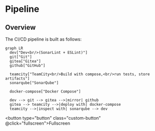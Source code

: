 # Pipeline

## Overview

The CI/CD pipeline is built as follows:

```mermaid
graph LR
  dev["Dev<br/>(SonarLint + ESLint)"]
  git["Git"]
  gitea["Gitea"]
  github["GitHub"]

  teamcity["TeamCity<br/>Build with compose,<br/>run tests, store artifacts"]
  sonarqube["SonarQube"]

  docker-compose["Docker Compose"]

  dev --> git --> gitea -->|mirror| github
  gitea --> teamcity -->|deploy with| docker-compose
  teamcity -->|inspect with| sonarqube --> dev
```

<button type="button" class="custom-button" @click="fullscreen">Fullscreen</button>

<script setup>import {useData} from "vitepress";

const { isDark } = useData();

const fullscreen = () => {
    const mermaid = document.querySelector("div > svg");
    mermaid.style["background-color"] = isDark.value ? "#1e1e20" : "white";
    mermaid.requestFullscreen();
};
</script>

